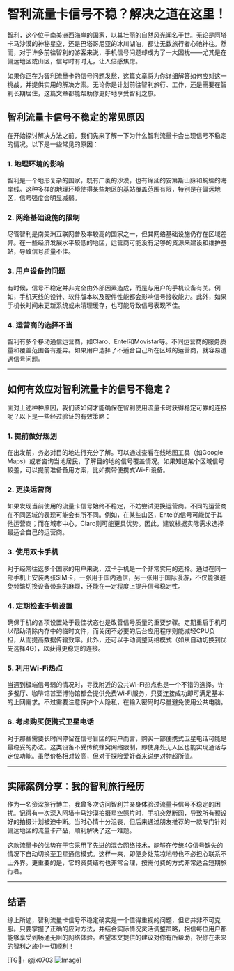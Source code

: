 # 智利流量卡信号不稳？解决之道在这里！

智利，这个位于南美洲西海岸的国家，以其壮丽的自然风光闻名于世。无论是阿塔卡马沙漠的神秘星空，还是巴塔哥尼亚的冰川湖泊，都让无数旅行者心驰神往。然而，对于许多前往智利的游客来说，手机信号问题却成为了一大困扰——尤其是在偏远地区或山区，信号时有时无，让人倍感焦虑。

如果你正在为智利流量卡的信号问题发愁，这篇文章将为你详细解答如何应对这一挑战，并提供实用的解决方案。无论你是计划前往智利旅行、工作，还是需要在智利长期居住，这篇文章都能帮助你更好地享受智利之旅。

## 智利流量卡信号不稳定的常见原因

在开始探讨解决方法之前，我们先来了解一下为什么智利流量卡会出现信号不稳定的情况。以下是一些常见的原因：

### 1. 地理环境的影响
智利是一个地形复杂的国家，既有广袤的沙漠，也有绵延的安第斯山脉和蜿蜒的海岸线。这种多样的地理环境使得某些地区的基站覆盖范围有限，特别是在偏远地区，信号强度会明显减弱。

### 2. 网络基础设施的限制
尽管智利是南美洲互联网普及率较高的国家之一，但其网络基础设施仍存在区域差异。在一些经济发展水平较低的地区，运营商可能没有足够的资源来建设和维护基站，导致信号质量不佳。

### 3. 用户设备的问题
有时候，信号不稳定并非完全由外部因素造成，而是与用户的手机设备有关。例如，手机天线的设计、软件版本以及硬件性能都会影响信号接收能力。此外，如果手机长时间未更新系统或未清理缓存，也可能导致信号表现不佳。

### 4. 运营商的选择不当
智利有多个移动通信运营商，如Claro、Entel和Movistar等。不同运营商的服务质量和覆盖范围各有差异。如果用户选择了不适合自己所在区域的运营商，就容易遭遇信号问题。

---

## 如何有效应对智利流量卡的信号不稳定？

面对上述种种原因，我们该如何才能确保在智利使用流量卡时获得稳定可靠的连接呢？以下是一些经过验证的有效策略：

### 1. 提前做好规划
在出发前，务必对目的地进行充分了解。可以通过查看在线地图工具（如Google Maps）或者咨询当地居民，了解目的地的信号覆盖情况。如果知道某个区域信号较差，可以提前准备备用方案，比如携带便携式Wi-Fi设备。

### 2. 更换运营商
如果发现当前使用的流量卡信号始终不稳定，不妨尝试更换运营商。不同的运营商在不同区域的表现可能会有所不同。例如，在某些山区，Entel的信号可能优于其他运营商；而在城市中心，Claro则可能更具优势。因此，建议根据实际需求选择最适合自己的运营商。

### 3. 使用双卡手机
对于经常往返多个国家的用户来说，双卡手机是一个非常实用的选择。通过在同一部手机上安装两张SIM卡，一张用于国内通信，另一张用于国际漫游，不仅能够避免频繁切换设备带来的麻烦，还能在一定程度上提升信号稳定性。

### 4. 定期检查手机设置
确保手机的各项设置处于最佳状态也是改善信号质量的重要步骤。定期重启手机可以帮助清除内存中的临时文件，而关闭不必要的后台应用程序则能减轻CPU负担，从而提高数据传输效率。此外，还可以手动调整网络模式（如从自动切换到优先选择4G），以获得更稳定的连接。

### 5. 利用Wi-Fi热点
当遇到极端信号弱的情况时，寻找附近的公共Wi-Fi热点也是一个不错的选择。许多餐厅、咖啡馆甚至博物馆都会提供免费Wi-Fi服务，只要连接成功即可满足基本的上网需求。不过需要注意保护个人隐私，在输入密码时尽量避免使用公共电脑。

### 6. 考虑购买便携式卫星电话
对于那些需要长时间停留在信号盲区的用户而言，购买一部便携式卫星电话可能是最稳妥的办法。这类设备不受传统蜂窝网络限制，即使身处无人区也能实现通话与定位功能。虽然价格相对较高，但对于探险爱好者来说绝对物超所值。

---

## 实际案例分享：我的智利旅行经历

作为一名资深旅行博主，我曾多次访问智利并亲身体验过流量卡信号不稳定的困扰。记得有一次深入阿塔卡马沙漠拍摄星空照片时，手机突然断网，导致所有预设好的拍摄计划被迫中断。当时心情十分沮丧，但后来通过朋友推荐的一款专门针对偏远地区的流量卡产品，顺利解决了这一难题。

这款流量卡的优势在于它采用了先进的混合网络技术，能够在传统4G信号缺失的情况下自动切换至卫星通信模式。这样一来，即便身处荒凉地带也不必担心联系不上外界。更重要的是，它的资费结构也非常合理，按需付费的方式非常适合短期旅行者。

---

## 结语

综上所述，智利流量卡信号不稳定确实是一个值得重视的问题，但它并非不可克服。只要掌握了正确的应对方法，并结合实际情况灵活调整策略，相信每位用户都能够享受到畅通无阻的网络体验。希望本文提供的建议对你有所帮助，祝你在未来的智利之旅中一切顺利！

[TG💪+ @jx0703 ![Image](https://github.com/user-attachments/assets/dbca1d08-cadb-493c-b0ec-ad6f7a83f270)]